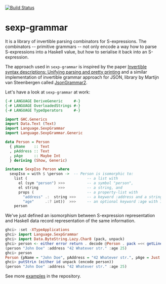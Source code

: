 [![Build Status](https://travis-ci.org/esmolanka/sexp-grammar.svg?branch=master)](https://travis-ci.org/esmolanka/sexp-grammar)

sexp-grammar
============

It is a library of invertible parsing combinators for
S-expressions. The combinators -- primitive grammars -- not only
encode a way how to parse S-expressions into a Haskell value, but how
to serialise it back into an S-expression.

The approach used in `sexp-grammar` is inspired by the paper
[Invertible syntax descriptions: Unifying parsing and pretty printing](http://www.informatik.uni-marburg.de/~rendel/unparse/)
and a similar implementation of invertible grammar approach for JSON, library by
Martijn van Steenbergen called [JsonGrammar2](https://github.com/MedeaMelana/JsonGrammar2).

Let's have a look at `sexp-grammar` at work:

```haskell
{-# LANGUAGE DeriveGeneric     #-}
{-# LANGUAGE OverloadedStrings #-}
{-# LANGUAGE TypeOperators     #-}

import GHC.Generics
import Data.Text (Text)
import Language.SexpGrammar
import Language.SexpGrammar.Generic

data Person = Person
  { pName    :: Text
  , pAddress :: Text
  , pAge     :: Maybe Int
  } deriving (Show, Generic)

instance SexpIso Person where
  sexpIso = with $ \person ->  -- Person is isomorphic to:
    list (                           -- a list with
      el (sym "person") >>>          -- a symbol "person",
      el string         >>>          -- a string, and
      props (                        -- a property-list with
        "address" .:  string >>>     -- a keyword :address and a string value, and
        "age"     .:? int))  >>>     -- an optional keyword :age with int value.
    person
```

We've just defined an isomorphism between S-expression representation
and Haskell data record representation of the same information.

```haskell
ghci> :set -XTypeApplications
ghci> import Language.SexpGrammar
ghci> import Data.ByteString.Lazy.Char8 (pack, unpack)
ghci> person <- either error return . decode @Person . pack =<< getLine
(person "John Doe" :address "42 Whatever str." :age 25)
ghci> person
Person {pName = "John Doe", pAddress = "42 Whatever str.", pAge = Just 25}
ghci> putStrLn (either id unpack (encode person))
(person "John Doe" :address "42 Whatever str." :age 25)
```

See more [examples](https://github.com/esmolanka/sexp-grammar/tree/master/examples)
in the repository.
